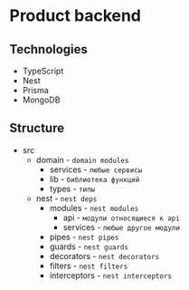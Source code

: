 # Product backend

## Technologies

- TypeScript
- Nest
- Prisma
- MongoDB

## Structure

- src
    - domain - `domain modules`
        - services - `любые сервисы`
        - lib - `библиотека функций`
        - types - `типы`
    - nest - `nest deps`
        - modules - `nest modules`
            - api - `модули относящиеся к api`
            - services - `любые другое модули`
        - pipes - `nest pipes`
        - guards - `nest guards`
        - decorators - `nest decorators`
        - filters - `nest filters`
        - interceptors - `nest interceptors`